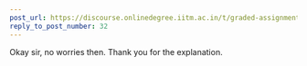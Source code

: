 ```yaml
---
post_url: https://discourse.onlinedegree.iitm.ac.in/t/graded-assignments-dashboard-scores-incorrect-missing/166816/33
reply_to_post_number: 32
---
```

Okay sir, no worries then. Thank you for the explanation.